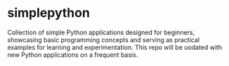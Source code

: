# simplepython

Collection of simple Python applications designed for beginners, showcasing basic programming concepts and serving as
practical examples for learning and experimentation.
This repo will be uodated with new Python applications on a frequent basis.
